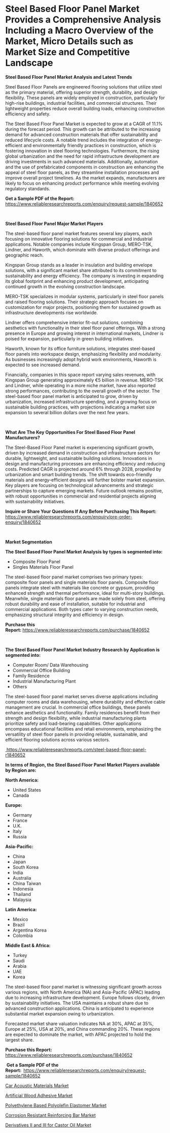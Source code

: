 <p><h1>Steel Based Floor Panel Market Provides a Comprehensive Analysis Including a Macro Overview of the Market, Micro Details such as Market Size and Competitive Landscape</h1></p><p><strong>Steel Based Floor Panel Market Analysis and Latest Trends</strong></p>
<p><p>Steel Based Floor Panels are engineered flooring solutions that utilize steel as the primary material, offering superior strength, durability, and design flexibility. These panels are widely employed in construction, particularly for high-rise buildings, industrial facilities, and commercial structures. Their lightweight properties reduce overall building loads, enhancing construction efficiency and safety.</p><p>The Steel Based Floor Panel Market is expected to grow at a CAGR of 11.1% during the forecast period. This growth can be attributed to the increasing demand for advanced construction materials that offer sustainability and reduced lifecycle costs. A notable trend includes the integration of energy-efficient and environmentally friendly practices in construction, which is fostering innovation in steel flooring technologies. Furthermore, the rising global urbanization and the need for rapid infrastructure development are driving investments in such advanced materials. Additionally, automation and the use of prefabricated components in construction are enhancing the appeal of steel floor panels, as they streamline installation processes and improve overall project timelines. As the market expands, manufacturers are likely to focus on enhancing product performance while meeting evolving regulatory standards.</p></p>
<p><strong>Get a Sample PDF of the Report:&nbsp;</strong> <a href="https://www.reliableresearchreports.com/enquiry/request-sample/1840652?utm_campaign=31&utm_medium=2&utm_source=Github&utm_content=ia&utm_term=03022025&utm_id=steel-based-floor-panel">https://www.reliableresearchreports.com/enquiry/request-sample/1840652</a></p>
<p>&nbsp;</p>
<p><strong>Steel Based Floor Panel Major Market Players</strong></p>
<p><p>The steel-based floor panel market features several key players, each focusing on innovative flooring solutions for commercial and industrial applications. Notable companies include Kingspan Group, MERO-TSK, Lindner, and Haworth, which dominate with diverse product offerings and geographic reach.</p><p>Kingspan Group stands as a leader in insulation and building envelope solutions, with a significant market share attributed to its commitment to sustainability and energy efficiency. The company is investing in expanding its global footprint and enhancing product development, anticipating continued growth in the evolving construction landscape.</p><p>MERO-TSK specializes in modular systems, particularly in steel floor panels and raised flooring solutions. Their strategic approach focuses on customization for major projects, positioning them for sustained growth as infrastructure developments rise worldwide.</p><p>Lindner offers comprehensive interior fit-out solutions, combining aesthetics with functionality in their steel floor panel offerings. With a strong presence in Europe and growing interest in international markets, Lindner is poised for expansion, particularly in green building initiatives.</p><p>Haworth, known for its office furniture solutions, integrates steel-based floor panels into workspace design, emphasizing flexibility and modularity. As businesses increasingly adopt hybrid work environments, Haworth is expected to see increased demand.</p><p>Financially, companies in this space report varying sales revenues, with Kingspan Group generating approximately €5 billion in revenue. MERO-TSK and Lindner, while operating in a more niche market, have also reported strong performances, contributing to the overall growth of the sector. The steel-based floor panel market is anticipated to grow, driven by urbanization, increased infrastructure spending, and a growing focus on sustainable building practices, with projections indicating a market size expansion to several billion dollars over the next few years.</p></p>
<p>&nbsp;</p>
<p><strong>What Are The Key Opportunities For Steel Based Floor Panel Manufacturers?</strong></p>
<p><p>The Steel-Based Floor Panel market is experiencing significant growth, driven by increased demand in construction and infrastructure sectors for durable, lightweight, and sustainable building solutions. Innovations in design and manufacturing processes are enhancing efficiency and reducing costs. Predicted CAGR is projected around 6% through 2028, propelled by urbanization and smart building trends. The shift towards eco-friendly materials and energy-efficient designs will further bolster market expansion. Key players are focusing on technological advancements and strategic partnerships to capture emerging markets. Future outlook remains positive, with robust opportunities in commercial and residential projects aligning with sustainability initiatives.</p></p>
<p><strong>Inquire or Share Your Questions If Any Before Purchasing This Report:</strong> <a href="https://www.reliableresearchreports.com/enquiry/pre-order-enquiry/1840652?utm_campaign=31&utm_medium=2&utm_source=Github&utm_content=ia&utm_term=03022025&utm_id=steel-based-floor-panel">https://www.reliableresearchreports.com/enquiry/pre-order-enquiry/1840652</a></p>
<p>&nbsp;</p>
<p><strong>Market Segmentation</strong></p>
<p><strong>The Steel Based Floor Panel Market Analysis by types is segmented into:</strong></p>
<p><ul><li>Composite Floor Panel</li><li>Singles Materials Floor Panel</li></ul></p>
<p><p>The steel-based floor panel market comprises two primary types: composite floor panels and single materials floor panels. Composite floor panels integrate steel with materials like concrete or gypsum, providing enhanced strength and thermal performance, ideal for multi-story buildings. Meanwhile, single materials floor panels are made solely from steel, offering robust durability and ease of installation, suitable for industrial and commercial applications. Both types cater to varying construction needs, emphasizing structural integrity and efficiency in design.</p></p>
<p><strong>Purchase this Report:&nbsp;</strong><a href="https://www.reliableresearchreports.com/purchase/1840652?utm_campaign=31&utm_medium=2&utm_source=Github&utm_content=ia&utm_term=03022025&utm_id=steel-based-floor-panel">https://www.reliableresearchreports.com/purchase/1840652</a></p>
<p>&nbsp;</p>
<p><strong>The Steel Based Floor Panel Market Industry Research by Application is segmented into:</strong></p>
<p><ul><li>Computer Room/ Data Warehousing</li><li>Commercial Office Building</li><li>Family Residence</li><li>Industrial Manufacturing Plant</li><li>Others</li></ul></p>
<p><p>The steel-based floor panel market serves diverse applications including computer rooms and data warehousing, where durability and effective cable management are crucial. In commercial office buildings, these panels enhance aesthetics and functionality. Family residences benefit from their strength and design flexibility, while industrial manufacturing plants prioritize safety and load-bearing capabilities. Other applications encompass educational facilities and retail environments, emphasizing the versatility of steel floor panels in providing reliable, sustainable, and efficient flooring solutions across various sectors.</p></p>
<p><a href="https://www.reliableresearchreports.com/steel-based-floor-panel-r1840652?utm_campaign=31&utm_medium=2&utm_source=Github&utm_content=ia&utm_term=03022025&utm_id=steel-based-floor-panel">&nbsp;https://www.reliableresearchreports.com/steel-based-floor-panel-r1840652</a></p>
<p><strong>In terms of Region, the Steel Based Floor Panel Market Players available by Region are:</strong></p>
<p>
    <p> <strong> North America: </strong>
        <ul>
            <li>United States</li>
            <li>Canada</li>
        </ul>
        </p> 
    <p> <strong> Europe: </strong>
        <ul>
            <li>Germany</li>
            <li>France</li>
            <li>U.K.</li>
            <li>Italy</li>
            <li>Russia</li>
        </ul>
        </p> 
    <p> <strong> Asia-Pacific: </strong>
        <ul>
            <li>China</li>
            <li>Japan</li>
            <li>South Korea</li>
            <li>India</li>
            <li>Australia</li>
            <li>China Taiwan</li>
            <li>Indonesia</li>
            <li>Thailand</li>
            <li>Malaysia</li>
        </ul>
        </p> 
    <p> <strong> Latin America: </strong>
        <ul>
            <li>Mexico</li>
            <li>Brazil</li>
            <li>Argentina Korea</li>
            <li>Colombia</li>
        </ul>
        </p> 
    <p> <strong> Middle East & Africa: </strong>
        <ul>
            <li>Turkey</li>
            <li>Saudi</li>
            <li>Arabia</li>
            <li>UAE</li>
            <li>Korea</li>
        </ul>
    </p>
    </p>
<p><p>The steel-based floor panel market is witnessing significant growth across various regions, with North America (NA) and Asia-Pacific (APAC) leading due to increasing infrastructure development. Europe follows closely, driven by sustainability initiatives. The USA maintains a robust share due to advanced construction applications. China is anticipated to experience substantial market expansion owing to urbanization. </p><p>Forecasted market share valuation indicates NA at 30%, APAC at 35%, Europe at 25%, USA at 20%, and China commanding 20%. These regions are expected to dominate the market, with APAC projected to hold the largest share.</p></p>
<p><strong>Purchase this Report: </strong><a href="https://www.reliableresearchreports.com/purchase/1840652?utm_campaign=31&utm_medium=2&utm_source=Github&utm_content=ia&utm_term=03022025&utm_id=steel-based-floor-panel">https://www.reliableresearchreports.com/purchase/1840652</a></p>
<p>&nbsp;<strong>Get a Sample PDF of the Report:&nbsp;&nbsp;</strong><a href="https://www.reliableresearchreports.com/enquiry/request-sample/1840652?utm_campaign=31&utm_medium=2&utm_source=Github&utm_content=ia&utm_term=03022025&utm_id=steel-based-floor-panel">https://www.reliableresearchreports.com/enquiry/request-sample/1840652</a></p>
<p><strong></strong></p>
<p><p><a href="https://github.com/donnettaletizia/Market-Research-Report-List-1/blob/main/car-acoustic-materials-market.md?utm_campaign=31&utm_medium=2&utm_source=Github&utm_content=ia&utm_term=03022025&utm_id=steel-based-floor-panel">Car Acoustic Materials Market</a></p><p><a href="https://github.com/zupankocka/Market-Research-Report-List-1/blob/main/artificial-wood-adhesive-market.md?utm_campaign=31&utm_medium=2&utm_source=Github&utm_content=ia&utm_term=03022025&utm_id=steel-based-floor-panel">Artificial Wood Adhesive Market</a></p><p><a href="https://github.com/alberthagorsuch/Market-Research-Report-List-1/blob/main/polyethylene-based-polyolefin-elastomer-market.md?utm_campaign=31&utm_medium=2&utm_source=Github&utm_content=ia&utm_term=03022025&utm_id=steel-based-floor-panel">Polyethylene Based Polyolefin Elastomer Market</a></p><p><a href="https://github.com/boisetwa16/Market-Research-Report-List-1/blob/main/corrosion-resistant-reinforcing-bar-market.md?utm_campaign=31&utm_medium=2&utm_source=Github&utm_content=ia&utm_term=03022025&utm_id=steel-based-floor-panel">Corrosion Resistant Reinforcing Bar Market</a></p><p><a href="https://github.com/bogganbillie6969/Market-Research-Report-List-1/blob/main/derivatives-ii-and-iii-for-castor-oil-market.md?utm_campaign=31&utm_medium=2&utm_source=Github&utm_content=ia&utm_term=03022025&utm_id=steel-based-floor-panel">Derivatives II and III for Castor Oil Market</a></p></p>